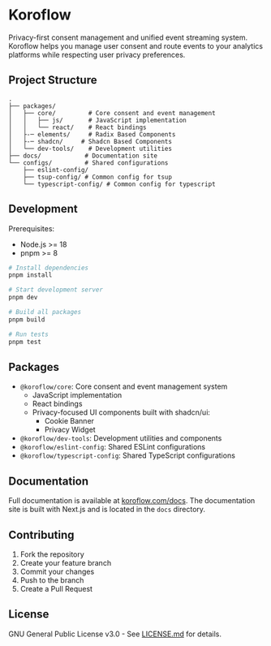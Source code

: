 # Koroflow

Privacy-first consent management and unified event streaming system. Koroflow helps you manage user consent and route events to your analytics platforms while respecting user privacy preferences.

## Project Structure

```
.
├── packages/
│   ├── core/         # Core consent and event management
│   │   ├── js/       # JavaScript implementation
│   │   └── react/    # React bindings
│   ├-─ elements/     # Radix Based Components
│   ├-─ shadcn/     # Shadcn Based Components
│   └── dev-tools/    # Development utilities
├── docs/            # Documentation site
└── configs/         # Shared configurations
    ├── eslint-config/
    ├── tsup-config/ # Common config for tsup
    └── typescript-config/ # Common config for typescript
```

## Development

Prerequisites:
- Node.js >= 18
- pnpm >= 8

```bash
# Install dependencies
pnpm install

# Start development server
pnpm dev

# Build all packages
pnpm build

# Run tests
pnpm test
```

## Packages

- `@koroflow/core`: Core consent and event management system
  - JavaScript implementation
  - React bindings
  - Privacy-focused UI components built with shadcn/ui:
    - Cookie Banner
    - Privacy Widget
- `@koroflow/dev-tools`: Development utilities and components
- `@koroflow/eslint-config`: Shared ESLint configurations
- `@koroflow/typescript-config`: Shared TypeScript configurations

## Documentation

Full documentation is available at [koroflow.com/docs](https://koroflow.com/docs). The documentation site is built with Next.js and is located in the `docs` directory.

## Contributing

1. Fork the repository
2. Create your feature branch
3. Commit your changes
4. Push to the branch
5. Create a Pull Request

## License

GNU General Public License v3.0 - See [LICENSE.md](./LICENSE.md) for details.
